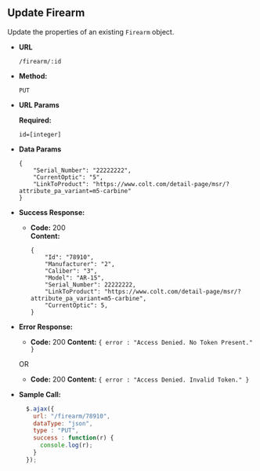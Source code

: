 **Update Firearm**
----
Update the properties of an existing `Firearm` object.

* **URL**

  `/firearm/:id`

* **Method:**

  `PUT`

*  **URL Params**

   **Required:**

   `id=[integer]`

* **Data Params**

  ```
  {
      "Serial_Number": "22222222",
      "CurrentOptic": "5",
      "LinkToProduct": "https://www.colt.com/detail-page/msr/?attribute_pa_variant=m5-carbine"
  }
  ```

* **Success Response:**

  * **Code:** 200 <br />
    **Content:**
    ```
    {
        "Id": "78910",
        "Manufacturer": "2",
        "Caliber": "3",
        "Model": "AR-15",
        "Serial_Number": 22222222,
        "LinkToProduct": "https://www.colt.com/detail-page/msr/?attribute_pa_variant=m5-carbine",
        "CurrentOptic": 5,
    }
    ```

* **Error Response:**

  * **Code:** 200
    **Content:** `{ error : "Access Denied. No Token Present." }`

  OR

    * **Code:** 200
      **Content:** `{ error : "Access Denied. Invalid Token." }`

* **Sample Call:**

  ```javascript
    $.ajax({
      url: "/firearm/78910",
      dataType: "json",
      type : "PUT",
      success : function(r) {
        console.log(r);
      }
    });
  ```

